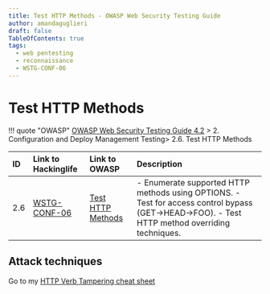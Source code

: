 ```yaml
---
title: Test HTTP Methods - OWASP Web Security Testing Guide 
author: amandaguglieri
draft: false
TableOfContents: true
tags:
  - web pentesting
  - reconnaissance
  - WSTG-CONF-06
---
```

# Test HTTP Methods

!!! quote "OWASP"
	[OWASP Web Security Testing Guide 4.2](index.md) > 2. Configuration and Deploy Management Testing> 2.6. Test HTTP Methods

|ID|Link to Hackinglife|Link to OWASP|Description|
|:---|:---|:---|:---|
|2.6|[WSTG-CONF-06](WSTG-CONF-06.md)|[Test HTTP Methods](https://owasp.org/www-project-web-security-testing-guide/latest/4-Web_Application_Security_Testing/02-Configuration_and_Deployment_Management_Testing/06-Test_HTTP_Methods)|- Enumerate supported HTTP methods using OPTIONS. - Test for access control bypass (GET->HEAD->FOO). - Test HTTP method overriding techniques.|


## Attack techniques

Go to my [HTTP Verb Tampering cheat sheet](../webexploitation/http-verb-tampering.md)